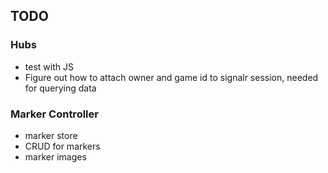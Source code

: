 ## TODO

### Hubs
- test with JS
- Figure out how to attach owner and game id to signalr session, needed for querying data
### Marker Controller
- marker store
- CRUD for markers
- marker images

